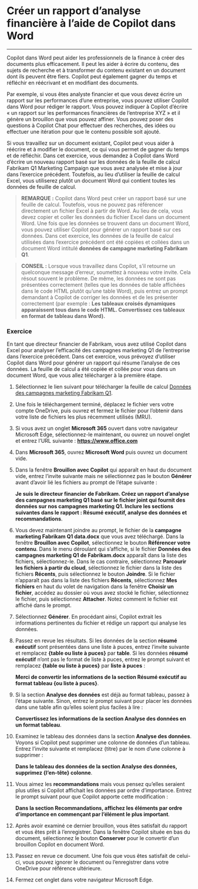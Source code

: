 # Créer un rapport d’analyse financière à l’aide de Copilot dans Word
---
Copilot dans Word peut aider les professionnels de la finance à créer des documents plus efficacement. Il peut les aider à écrire du contenu, des sujets de recherche et à transformer du contenu existant en un document dont ils peuvent être fiers. Copilot peut également gagner du temps et réfléchir en réécrivant et en modifiant des documents.

Par exemple, si vous êtes analyste financier et que vous devez écrire un rapport sur les performances d’une entreprise, vous pouvez utiliser Copilot dans Word pour rédiger le rapport. Vous pouvez indiquer à Copilot d’écrire « un rapport sur les performances financières de l’entreprise XYZ » et il génère un brouillon que vous pouvez affiner. Vous pouvez poser des questions à Copilot Chat pour effectuer des recherches, des idées ou effectuer une itération pour que le contenu possible soit ajouté.

Si vous travaillez sur un document existant, Copilot peut vous aider à réécrire et à modifier le document, ce qui vous permet de gagner du temps et de réfléchir. Dans cet exercice, vous demandez à Copilot dans Word d’écrire un nouveau rapport basé sur les données de la feuille de calcul Fabrikam Q1 Marketing Campaign que vous avez analysée et mise à jour dans l’exercice précédent. Toutefois, au lieu d’utiliser la feuille de calcul Excel, vous utiliserez plutôt un document Word qui contient toutes les données de feuille de calcul.

> **REMARQUE :** Copilot dans Word peut créer un rapport basé sur une feuille de calcul. Toutefois, vous ne pouvez pas référencer directement un fichier Excel à partir de Word. Au lieu de cela, vous devez copier et coller les données du fichier Excel dans un document Word. Une fois que les données se trouvent dans un document Word, vous pouvez utiliser Copilot pour générer un rapport basé sur ces données. Dans cet exercice, les données de la feuille de calcul utilisées dans l’exercice précédent ont été copiées et collées dans un document Word intitulé **données de campagne marketing Fabrikam Q1**.

> **CONSEIL :** Lorsque vous travaillez dans Copilot, s’il retourne un quelconque message d’erreur, soumettez à nouveau votre invite. Cela résout souvent le problème. De même, les données ne sont pas présentées correctement (telles que les données de table affichées dans le code HTML plutôt qu’une table Word), puis entrez un prompt demandant à Copilot de corriger les données et de les présenter correctement (par exemple : **Les tableaux croisés dynamiques apparaissent tous dans le code HTML. Convertissez ces tableaux en format de tableau dans Word).**

### Exercice

En tant que directeur financier de Fabrikam, vous avez utilisé Copilot dans Excel pour analyser l’efficacité des campagnes marketing Q1 de l’entreprise dans l’exercice précédent. Dans cet exercice, vous prévoyez d’utiliser Copilot dans Word pour générer un rapport qui résume l’analyse de ces données. La feuille de calcul a été copiée et collée pour vous dans un document Word, que vous allez télécharger à la première étape.

1.  Sélectionnez le lien suivant pour télécharger la feuille de calcul [Données des campagnes marketing Fabrikam Q1](https://go.microsoft.com/fwlink/?linkid=2268926).
2.  Une fois le téléchargement terminé, déplacez le fichier vers votre compte OneDrive, puis ouvrez et fermez le fichier pour l’obtenir dans votre liste de fichiers les plus récemment utilisés (MRU).
3.  Si vous avez un onglet **Microsoft 365** ouvert dans votre navigateur Microsoft Edge, sélectionnez-le maintenant, ou ouvrez un nouvel onglet et entrez l’URL suivante : **https://www.office.com**
4.  Dans **Microsoft 365**, ouvrez **Microsoft Word** puis ouvrez un document vide.
5.  Dans la fenêtre **Brouillon avec Copilot** qui apparaît en haut du document vide, entrez l’invite suivante mais ne sélectionnez pas le bouton **Générer** avant d’avoir lié les fichiers au prompt de l’étape suivante :
    
    **Je suis le directeur financier de Fabrikam. Créez un rapport d’analyse des campagnes marketing Q1 basé sur le fichier joint qui fournit des données sur nos campagnes marketing Q1. Inclure les sections suivantes dans le rapport : Résumé exécutif, analyse des données et recommandations**.
6.  Vous devez maintenant joindre au prompt, le fichier de la **campagne marketing Fabrikam Q1 data.docx** que vous avez téléchargé. Dans la fenêtre **Brouillon avec Copilot**, sélectionnez le bouton **Référencer votre contenu**. Dans le menu déroulant qui s’affiche, si le fichier **Données des campagnes marketing Q1 de Fabrikam.docx** apparaît dans la liste des fichiers, sélectionnez-le. Dans le cas contraire, sélectionnez **Parcourir les fichiers à partir du cloud**, sélectionnez le fichier dans la liste des fichiers **Récents**, puis sélectionnez le bouton **Joindre**. Si le fichier n’apparaît pas dans la liste des fichiers **Récents**, sélectionnez **Mes fichiers** en haut du volet de navigation dans la fenêtre **Choisir un fichier**, accédez au dossier où vous avez stocké le fichier, sélectionnez le fichier, puis sélectionnez **Attacher**. Notez comment le fichier est affiché dans le prompt.
7.  Sélectionnez **Générer**. En procédant ainsi, Copilot extrait les informations pertinentes du fichier et rédige un rapport qui analyse les données.
8.  Passez en revue les résultats. Si les données de la section **résumé exécutif** sont présentées dans une liste à puces, entrez l’invite suivante et remplacez **\{table ou liste à puces\}** par **table**. Si les données **résumé exécutif** n’ont pas le format de liste à puces, entrez le prompt suivant et remplacez **\{table ou liste à puces\}** par **liste à puces** :
    
    **Merci de convertir les informations de la section Résumé exécutif au format tableau \{ou liste à puces\}**.
9.  Si la section **Analyse des données** est déjà au format tableau, passez à l’étape suivante. Sinon, entrez le prompt suivant pour placer les données dans une table afin qu’elles soient plus faciles à lire :
    
    **Convertissez les informations de la section Analyse des données en un format tableau**.
10. Examinez le tableau des données dans la section **Analyse des données**. Voyons si Copilot peut supprimer une colonne de données d’un tableau. Entrez l’invite suivante et remplacez \{titre\} par le nom d’une colonne à supprimer :
    
    **Dans le tableau des données de la section Analyse des données, supprimez \{l’en-tête\} colonne**.
11. Vous aimez les **recommandations** mais vous pensez qu’elles seraient plus utiles si Copilot affichait les données par ordre d’importance. Entrez le prompt suivant pour que Copilot apporte cette modification :
    
    **Dans la section Recommandations, affichez les éléments par ordre d’importance en commençant par l’élément le plus important**.
12. Après avoir examiné ce dernier brouillon, vous êtes satisfait du rapport et vous êtes prêt à l’enregistrer. Dans la fenêtre Copilot située en bas du document, sélectionnez le bouton **Conserver** pour le convertir d’un brouillon Copilot en document Word.
13. Passez en revue ce document. Une fois que vous êtes satisfait de celui-ci, vous pouvez ignorer le document ou l’enregistrer dans votre OneDrive pour référence ultérieure.
14. Fermez cet onglet dans votre navigateur Microsoft Edge.
